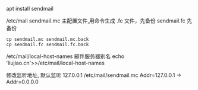 apt install sendmail

/etc/mail
    sendmail.mc 主配置文件,用命令生成 .fc 文件，先备份 
    sendmail.fc 先备份

    cp sendmail.mc sendmail.mc.back
    cp sendmail.fc sendmail.fc.back

/etc/mail/local-host-names  邮件服务器别名
    echo 'liujiao.cn'>>/etc/mail/local-host-names

修改监听地址, 默认监听 127.0.0.1
    /etc/mail/sendmail.mc
        Addr=127.0.0.1 -> Addr=0.0.0.0



